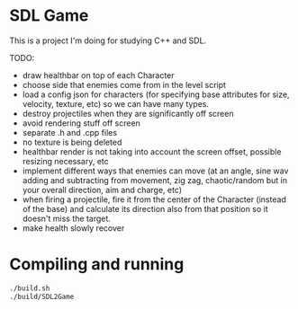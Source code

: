 # SDL Game

This is a project I'm doing for studying C++ and SDL.

TODO:
- draw healthbar on top of each Character
- choose side that enemies come from in the level script
- load a config json for characters (for specifying base attributes for size, velocity, texture, etc) so we can have many types.
- destroy projectiles when they are significantly off screen
- avoid rendering stuff off screen
- separate .h and .cpp files
- no texture is being deleted
- healthbar render is not taking into account the screen offset, possible resizing necessary, etc
- implement different ways that enemies can move (at an angle, sine wav adding and subtracting from movement, zig zag, chaotic/random but in your overall direction, aim and charge, etc)
- when firing a projectile, fire it from the center of the Character (instead of the base) and calculate its direction also from that position so it doesn't miss the target. 
- make health slowly recover


# Compiling and running

```bash
./build.sh
./build/SDL2Game
```
